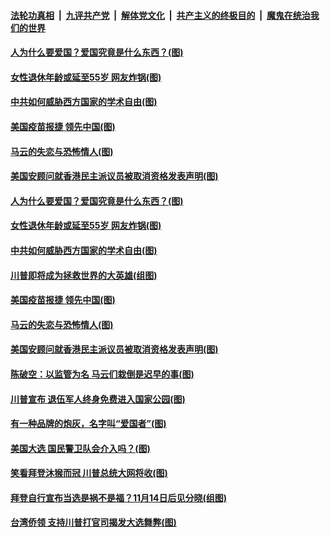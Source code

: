 ####  [法轮功真相](../../../../basic/blob/master/README.md?t=11131931) &nbsp;|&nbsp; [九评共产党](../../../../9ping.md/blob/master/README.md?t=11131931) &nbsp;|&nbsp; [解体党文化](../../../../jtdwh.md/blob/master/README.md?t=11131931)  &nbsp;|&nbsp; [共产主义的终极目的](../../../../gczydzjmd.md/blob/master/README.md?t=11131931) &nbsp;|&nbsp; [魔鬼在统治我们的世界](../../../../mgztzwmdsj.md/blob/master/README.md?t=11131931) 

#### [人为什么要爱国？爱国究竟是什么东西？(图)](../pages/p4/952379.md?t=11131931) 

#### [女性退休年龄或延至55岁 网友炸锅(图)](../pages/p4/952370.md?t=11131931) 

#### [中共如何威胁西方国家的学术自由(图)](../pages/p4/952363.md?t=11131931) 

#### [美国疫苗报捷 领先中国(图)](../pages/p4/952348.md?t=11131931) 

#### [马云的失恋与恐怖情人(图)](../pages/p4/952347.md?t=11131931) 

#### [美国安顾问就香港民主派议员被取消资格发表声明(图)](../pages/p4/952276.md?t=11131931) 

#### [人为什么要爱国？爱国究竟是什么东西？(图)](../pages/p4/952379.md?t=11131931) 

#### [女性退休年龄或延至55岁 网友炸锅(图)](../pages/p4/952370.md?t=11131931) 

#### [中共如何威胁西方国家的学术自由(图)](../pages/p4/952363.md?t=11131931) 

#### [川普即将成为拯救世界的大英雄(组图)](../pages/p4/952354.md?t=11131931) 

#### [美国疫苗报捷 领先中国(图)](../pages/p4/952348.md?t=11131931) 

#### [马云的失恋与恐怖情人(图)](../pages/p4/952347.md?t=11131931) 




#### [美国安顾问就香港民主派议员被取消资格发表声明(图)](../pages/p4/952276.md?t=11131931) 

#### [陈破空：以监管为名 马云们栽倒是迟早的事(图)](../pages/p4/952269.md?t=11131931) 

#### [川普宣布 退伍军人终身免费进入国家公园(图)](../pages/p4/952271.md?t=11131931) 

#### [有一种品牌的炮灰，名字叫“爱国者”(图)](../pages/p4/952258.md?t=11131931) 

#### [美国大选 国民警卫队会介入吗？(图)](../pages/p4/952254.md?t=11131931) 



#### [笑看拜登沐猴而冠 川普总统大网将收(图)](../pages/p4/952147.md?t=11131931) 

#### [拜登自行宣布当选是祸不是福？11月14日后见分晓(组图)](../pages/p4/952120.md?t=11131931) 


#### [台湾侨领 支持川普打官司揭发大选舞弊(图)](../pages/p4/952156.md?t=11131931) 

